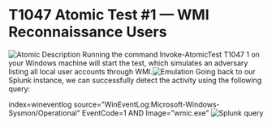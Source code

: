 # T1047 Atomic Test #1 — WMI Reconnaissance Users
![Atomic Description](https://github.com/user-attachments/assets/a67a5b7b-6df4-4248-8192-99e3ec054195)
Running the command Invoke-AtomicTest T1047 1 on your Windows machine will start the test, which simulates an adversary listing all local user accounts through WMI.![Emulation](https://github.com/user-attachments/assets/5036b49c-5dd3-454f-bb38-1620a5c8b819)
Going back to our Splunk instance, we can successfully detect the activity using the following query:

index=wineventlog source=”WinEventLog:Microsoft-Windows-Sysmon/Operational” EventCode=1 AND Image=”wmic.exe”
![Splunk query](https://github.com/user-attachments/assets/ef80cade-7870-4a2d-bf1d-f5acc1b36a72)
